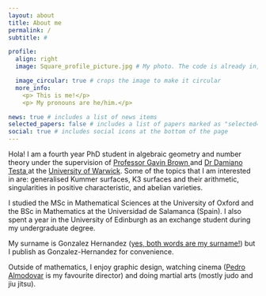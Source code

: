```yaml
---
layout: about
title: About me
permalink: /
subtitle: #

profile:
  align: right
  image: Square_profile_picture.jpg # My photo. The code is already in, just name your picture `prof_pic.jpg` and put it in the `img/` folder. Put your address / P.O. box / other info right below your picture. You can also disable any of these elements by editing `profile` property of the YAML header of your `_pages/about.md`. Edit `_bibliography/papers.bib` and Jekyll will render your [publications page](/al-folio/publications/) automatically. Link to your social media connections, too. This theme is set up to use [Font Awesome icons](https://fontawesome.com/) and [Academicons](https://jpswalsh.github.io/academicons/), like the ones below. Add your Facebook, Twitter, LinkedIn, Google Scholar, or just disable all of them.

  image_circular: true # crops the image to make it circular
  more_info: 
    <p> This is me!</p>
    <p> My pronouns are he/him.</p>

news: true # includes a list of news items
selected_papers: false # includes a list of papers marked as "selected={true}"
social: true # includes social icons at the bottom of the page
---
```


Hola! I am a fourth year PhD student in algebraic geometry and number theory under the supervision of <a href='https://warwick.ac.uk/fac/sci/maths/people/staff/brown/'>Professor Gavin Brown </a> and <a href='https://warwick.ac.uk/fac/sci/maths/people/staff/damiano_testa/'> Dr Damiano Testa </a> at the <a href='https://warwick.ac.uk/fac/sci/maths/'>University of Warwick</a>. Some of the topics that I am interested in are: generalised Kummer surfaces, K3 surfaces and their arithmetic, singularities in positive characteristic, and abelian varieties.

I studied the MSc in Mathematical Sciences at the University of Oxford and the BSc in Mathematics at the Universidad de Salamanca (Spain). I also spent a year in the University of Edinburgh as an exchange student during my undergraduate degree.

My surname is Gonzalez Hernandez (<a href='https://en.wikipedia.org/wiki/Spanish_naming_customs'>yes, both words are my surname!</a>) but I publish as Gonzalez-Hernandez for convenience.

Outside of mathematics, I enjoy graphic design, watching cinema (<a href='https://www.theguardian.com/film/2022/jan/22/pedro-almodovar-on-spains-tragic-past-you-cant-ask-people-to-forget'>Pedro Almodovar</a> is my favourite director) and doing martial arts (mostly judo and jiu jitsu).

